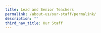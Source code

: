 ```yaml
---
title: Lead and Senior Teachers
permalink: /about-us/our-staff/permalink/
description: ""
third_nav_title: Our Staff
---
```

